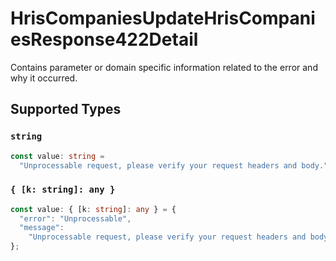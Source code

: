 # HrisCompaniesUpdateHrisCompaniesResponse422Detail

Contains parameter or domain specific information related to the error and why it occurred.


## Supported Types

### `string`

```typescript
const value: string =
  "Unprocessable request, please verify your request headers and body.";
```

### `{ [k: string]: any }`

```typescript
const value: { [k: string]: any } = {
  "error": "Unprocessable",
  "message":
    "Unprocessable request, please verify your request headers and body.",
};
```


